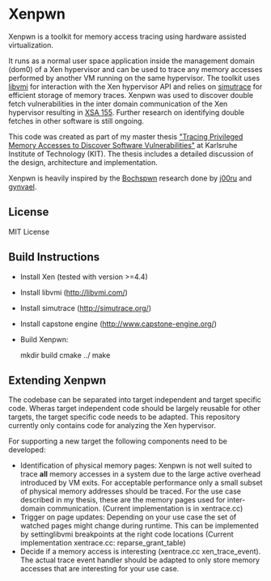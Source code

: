 # Xenpwn

Xenpwn is a toolkit for memory access tracing using hardware assisted virtualization. 

It runs as a normal user space application inside the management domain (dom0) of a Xen hypervisor and can be used to trace any memory accesses performed by another VM running on the same hypervisor. The toolkit uses [libvmi](http://libvmi.com/) for interaction with the Xen hypervisor API and relies on [simutrace](https://github.com/simutrace/simutrace) for efficient storage of memory traces. Xenpwn was used to discover double fetch vulnerabilities in the inter domain communication of the Xen hypervisor resulting in [XSA 155](http://xenbits.xen.org/xsa/advisory-155.html). Further research on identifying double fetches in other software is still ongoing. 

This code was created as part of my master thesis ["Tracing Privileged Memory Accesses to Discover Software Vulnerabilities"](https://os.itec.kit.edu/downloads/ma_2015_wilhelm_felix__discover_software_vulnerabilities.pdf) at Karlsruhe Institute of Technology (KIT). The thesis includes a detailed discussion of the design, architecture and implementation. 

Xenpwn is heavily inspired by the [Bochspwn](http://vexillium.org/dl.php?bochspwn.pdf) research done by [j00ru](http://j00ru.vexillium.org/) and [gynvael](http://gynvael.coldwind.pl/).

## License

MIT License

## Build Instructions

* Install Xen (tested with version >=4.4)
* Install libvmi (http://libvmi.com/)
* Install simutrace (http://simutrace.org/)
* Install capstone engine (http://www.capstone-engine.org/)
* Build Xenpwn:
 
    mkdir build
    cmake ../
    make


## Extending Xenpwn

The codebase can be separated into target independent and target specific code.
Wheras target independent code should be largely reusable for other targets, the target specific code needs to be adapted. This repository currently only contains code for analyzing the Xen hypervisor.

For supporting a new target the following components need to be developed:

* Identification of physical memory pages: Xenpwn is not well suited to trace **all** memory accesses in a system due to the large active overhead introduced by VM exits. For acceptable performance only a small subset of physical memory addresses should be traced. For the use case described in my thesis, these are the memory pages used for inter-domain communication. (Current implementation is in xentrace.cc)
* Trigger on page updates: Depending on your use case the set of watched pages might change during runtime. This can be implemented by settinglibvmi breakpoints at the right code locations (Current implementation xentrace.cc: reparse_grant_table)
* Decide if a memory access is interesting (xentrace.cc xen_trace_event). The actual trace event handler should be adapted to only store memory accesses that are interesting for your use case.






